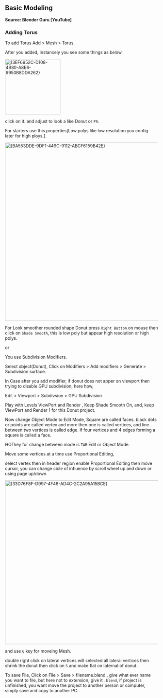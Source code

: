 ## Basic Modeling

**Source: Blender Guru [YouTube]**

### Adding Torus

To add Torus Add > Mesh > Torus.

After you added, instancely you see some things as below

<img width="182" alt="{3EF6952C-D108-4B80-A8E6-6950B8DDA262}" src="https://github.com/user-attachments/assets/46125c4d-8751-48ab-b07f-43f5a9886ee7">

click on it. and adjust to look a like Donut or `F9`.

For starters use this properties[Low polys like low resolution you config later for high ploys.].

<img width="587" alt="{BA553DDE-9DF1-449C-9112-ABCF6159B42E}" src="https://github.com/user-attachments/assets/d412aa11-0aa6-46b7-a76c-5aa0862d915a">

For Look smoother rounded shape Donut press `Right Button` on mouse then click on `Shade Smooth`, 
this is low poly but appear high resolution or high polys.

or

You use Subdivision Modifiers.

Select object(Donut), Click on Modifiers > Add modifiers > Generate > Subdivision surface.

In Case after you add modifier, if donut does not apper on viewport then trying to disable GPU subdivision, here how,

Edit > Viewport > Subdivsion > GPU Subdivision

Play with Levels ViewPort and Render , Keep Shade Smooth On, and, keep ViewPort and Render 1 for this Donut project.

Now change Object Mode to Edit Mode, Square are called faces. 
black dots or points are called vertex and more then one is called vertices,
and line between two vertices is called edge. if four vertices and 4 edges forming a square is called a face.

HOTkey for change between mode is `TAB` Edit or Object Mode.

Move some vertices at a time use Proportional Editing,

select vertex then in header region enable Proportional Editing then move cursor, you can change cicle of influence by
scroll wheel up and down or using page up/down. 

<img width="539" alt="{33D76F8F-D997-4F48-AD4C-2C2A95A15BCE}" src="https://github.com/user-attachments/assets/e7c309fc-a888-45f1-9df5-adf714437f81">

and use `G` key for moveing  Mesh.

double right click on lateral vertices will selected all lateral vertices then shrink the donut then click on `S` and make flat on laternal of donut.

To save File, Click on File > Save > filename.blend , give what ever name you want to file, but here not to extension, give it `.blend`, 
if project is unfinished, you want move the project to another person or computer, simply save and copy to another PC.
